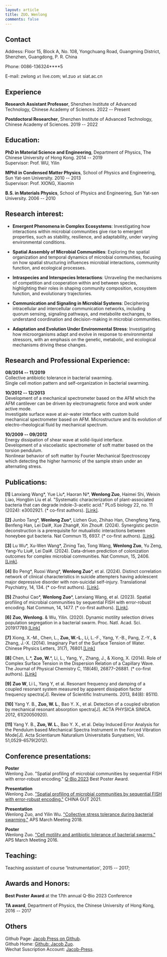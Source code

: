 ```yaml
---
layout: article
title: ZUO，Wenlong
comments: false
---
```


## Contact

Address: Floor 15, Block A, No. 108, Yongchuang Road, Guangming District, Shenzhen, Guangdong, P. R. China

Phone: 0086-136324\****5

E-mail: zwlong ```at``` live.com; wl.zuo ```at``` siat.ac.cn

## Experience

**Research Assistant Professor**, 
Shenzhen Institute of Advanced Technology, Chinese Academy of Sciences.  2022 -- Present


**Postdoctoral Researcher**, 
Shenzhen Institute of Advanced Technology, Chinese Academy of Sciences.  2019 -- 2022

## Education:

**PhD in Material Science and Engineering**, Department of Physics, The Chinese University of Hong Kong.  2014 -- 2019  
Supervisor: Prof. WU, Yilin

**MPhil in Condensed Matter Physics**, School of Physics and Engineering, Sun Yat-sen University. 2010 -- 2013  
Supervisor: Prof. XIONG, Xiaomin

**B.S. in Materials Physics**, School of Physics and Engineering, Sun Yat-sen University. 2006 -- 2010

## Research interest: 

* **Emergent Phenomena in Complex Ecosystems**: Investigating how interactions within microbial communities give rise to emergent properties, such as stability, resilience, and adaptability, under varying environmental conditions.

* **Spatial Assembly of Microbial Communities**: Exploring the spatial organization and temporal dynamics of microbial communities, focusing on how spatial structuring influences microbial interactions, community function, and ecological processes.

* **Intraspecies and Interspecies Interactions**: Unraveling the mechanisms of competition and cooperation within and between species, highlighting their roles in shaping community composition, ecosystem function, and evolutionary trajectories.

* **Communication and Signaling in Microbial Systems**: Deciphering intracellular and intercellular communication networks, including quorum sensing, signaling pathways, and metabolite exchanges, to understand coordination and decision-making in microbial communities.

* **Adaptation and Evolution Under Environmental Stress**: Investigating how microorganisms adapt and evolve in response to environmental stressors, with an emphasis on the genetic, metabolic, and ecological mechanisms driving these changes.

## Research and Professional Experience: 

**08/2014 -- 11/2019**  
Collective antibiotic tolerance in bacterial swarming.  
Single cell motion pattern and self-organization in bacterial swarming.

**10/2012 -- 12/2013**  
Development of a mechanical spectrometer based on the AFM which the AFM cantilever can be driven by electromagnetic force and work under active mode.  
Investigate surface wave at air-water interface with custom build mechanical spectrometer based on AFM.
Microstructure and its evolution of electro-rheological fluid by mechanical spectrum.

**10/2009 -- 09/2012**  
Energy dissipation of shear wave at solid-liquid interface.  
Development of a viscoelastic spectrometer of soft matter based on the torsion pendulum.  
Nonlinear behavior of soft matter by Fourier Mechanical Spectroscopy which detecting the higher harmonic of the sample strain under an alternating stress.


## Publications:

**[1]** Lanxiang Wang\*, Yue Liu\*, Haoran Ni\*, **Wenlong Zuo**, Haimei Shi, Weixin Liao, Hongbin Liu et al. "Systematic characterization of plant-associated bacteria that can degrade indole-3-acetic acid." PLoS biology 22, no. 11 (2024): e3002921. (\* co-first authors). [[Link]](https://journals.plos.org/Plosbiology/article?id=10.1371/journal.pbio.3002921).

**[2]** Junbo Tang\*, **Wenlong Zuo**\*, Lizhen Guo, Zhihao Han, Chengfeng Yang, Benfeng Han, Lei Dai\#, Xue Zhang\#, Xin Zhou\#. (2024). Synergistic pectin deconstruction is a prerequisite for mutualistic interactions between honeybee gut bacteria. Nat Commun 15, 6937. (\* co-first authors). [[Link]](https://doi.org/10.1038/s41467-024-51365-y).

**[3]** Lu Wu\*, Xu-Wen Wang\*, Zining Tao, Tong Wang, **Wenlong Zuo**, Yu Zeng, Yang-Yu Liu\#, Lei Dai\#. (2024). Data-driven prediction of colonization outcomes for complex microbial communities. Nat Commun, 15, 2406. [[Link]](https://doi.org/10.1038/s41467-024-46766-y).

**[4]** Bo Peng\*, Ruoxi Wang\*, **Wenlong Zuo**\*, et al. (2024). Distinct correlation network of clinical characteristics in suicide attempters having adolescent major depressive disorder with non-suicidal self-injury. Translational Psychiatry, 14, 134. (\* co-first authors). [[Link]](https://www.nature.com/articles/s41398-024-02843-w).

**[5]** Zhaohui Cao\*, **Wenlong Zuo**\*, Lanxiang Wang, et al. (2023). Spatial profiling of microbial communities by sequential FISH with error-robust encoding. Nat Commun, 14, 1477. (\* co-first authors). [[Link]](https://www.nature.com/articles/s41467-023-37188-3).

**[6]** **Zuo, Wenlong.** & Wu, Yilin. (2020). Dynamic motility selection drives population segregation in a bacterial swarm. Proc. Natl. Acad. Sci. 201917789.[[Link]](https://www.pnas.org/content/117/9/4693)

**[7]** Xiong, X.-M., Chen, L., **Zuo, W.-L**., Li, L.-F., Yang, Y.-B., Pang, Z.-Y., & Zhang, J.-X. (2014). Imaginary Part of the Surface Tension of Water. Chinese Physics Letters, 31(7), 76801.[[Link]](https://iopscience.iop.org/article/10.1088/0256-307X/31/7/076801/meta)

**[8]** Chen, L.\*, **Zuo, W.**\*, Li, L., Yang, Y., Zhang, J., & Xiong, X. (2014). Role of Complex Surface Tension in the Dispersion Relation of a Capillary Wave. The Journal of Physical Chemistry C, 118(46), 26877–26881. (\* co-first authors). [[Link]](https://pubs.acs.org/doi/abs/10.1021/jp509191b)

**[9]** **Zuo W**, Li L, Yang Y, et al. Resonant frequency and damping of a coupled resonant system measured by apparent dissipation factor frequency spectra[J]. Review of Scientific Instruments. 2013, 84(8): 85110.

**[10]** Yang Y. B., **Zuo, W. L**., Bao Y. X., et al. Detection of a coupled vibration by mechanical resonant absorption spectra[J]. ACTA PHYSICA SINICA. 2012, 61(20050920).

**[11]** Yang Y. B., **Zuo, W. L.**, Bao Y. X., et al. Delay Induced Error Analysis for the Pendulum based Mechanical Spectra Instrument in the Forced Vibration Mode[J]. Acta Scientiarum Naturalium Universitatis Sunyatseni, Vol. 51,0529-6579(2012).

## Conference presentations:

**Poster**  
Wenlong Zuo. "Spatial profiling of microbial communities by sequential FISH with error-robust encoding." [Q-Bio 2023](https://www.siat.ac.cn/xshd2016/202308/t20230808_6857720.html) Best Poster Award.

**Presentation**  
Wenlong Zuo. ["Spatial profiling of microbial communities by sequential FISH with error-robust encoding."](https://www.mr-gut.cn/chinagut/report/966) CHINA GUT 2021.

**Presentation**  
Wenlong Zuo, and Yilin Wu. ["Collective stress tolerance during bacterial swarming."](https://meetings.aps.org/Meeting/MAR18/Session/Y48.4) APS March Meeting 2018.

**Poster**  
Wenlong Zuo. ["Cell motility and antibiotic tolerance of bacterial swarms."](https://meetings.aps.org/Meeting/MAR21/Session/X14.12) APS March Meeting 2016.


## Teaching:

Teaching assistant of course 'Instrumentation', 2015 -- 2017;

## Awards and Honors:
**Best Poster Award** at the 17th annual Q-Bio 2023 Conference

**TA award**, Department of Physics, the Chinese University of Hong Kong, 2016 -- 2017

## Others
Github Page: [Jacob Press on Github](https://jacobzuo.github.io "Jacob Press on Github").  
Github Home: [Github: Jacob Zuo](https://github.com/JacobZuo "Github: Jacob Zuo").  
Wechat Suscription Account: [Jacob-Press](https://jacobzuo.github.io/wechat.html "Jacob Press").



